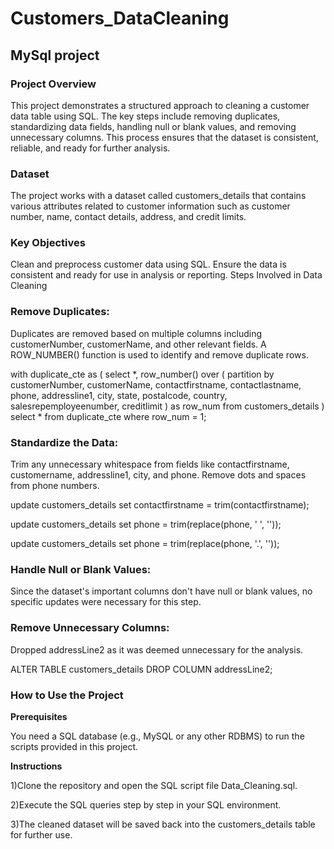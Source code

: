 # Customers_DataCleaning
## MySql project  

 ### Project Overview  
 
This project demonstrates a structured approach to cleaning a customer data table using SQL. The key steps include removing duplicates, standardizing data fields, handling null or blank values, and removing unnecessary columns. This process ensures that the dataset is consistent, reliable, and ready for further analysis.  


### Dataset  

The project works with a dataset called customers_details that contains various attributes related to customer information such as customer number, name, contact details, address, and credit limits.  


### Key Objectives  

Clean and preprocess customer data using SQL.
Ensure the data is consistent and ready for use in analysis or reporting.
Steps Involved in Data Cleaning  

### Remove Duplicates:  

Duplicates are removed based on multiple columns including customerNumber, customerName, and other relevant fields.
A ROW_NUMBER() function is used to identify and remove duplicate rows.  

with duplicate_cte as (
    select *, row_number() over (
        partition by customerNumber, customerName, contactfirstname, contactlastname, phone, addressline1, city, state, postalcode, country, salesrepemployeenumber, creditlimit
    ) as row_num
    from customers_details )  select * from duplicate_cte where row_num = 1;

### Standardize the Data:  

Trim any unnecessary whitespace from fields like contactfirstname, customername, addressline1, city, and phone.
Remove dots and spaces from phone numbers.  

update customers_details
set contactfirstname = trim(contactfirstname);

update customers_details
set phone = trim(replace(phone, ' ', ''));

update customers_details
set phone = trim(replace(phone, '.', ''));

### Handle Null or Blank Values:  

Since the dataset's important columns don't have null or blank values, no specific updates were necessary for this step.  

### Remove Unnecessary Columns:  

Dropped addressLine2 as it was deemed unnecessary for the analysis.  

ALTER TABLE customers_details
DROP COLUMN addressLine2;

### How to Use the Project  

**Prerequisites**  

You need a SQL database (e.g., MySQL or any other RDBMS) to run the scripts provided in this project.  

**Instructions**  

1)Clone the repository and open the SQL script file Data_Cleaning.sql.  

2)Execute the SQL queries step by step in your SQL environment.  

3)The cleaned dataset will be saved back into the customers_details table for further use.
